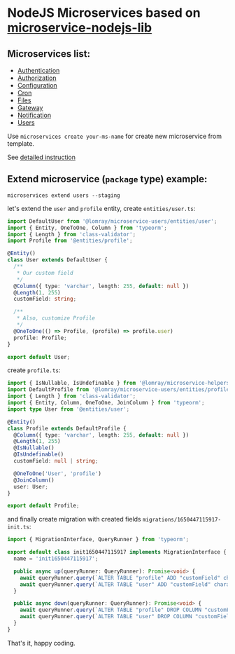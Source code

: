 # NodeJS Microservices based on [microservice-nodejs-lib](https://github.com/Lomray-Software/microservice-nodejs-lib)

## Microservices list:
 - [Authentication](https://github.com/Lomray-Software/microservices/tree/staging/microservices/authentication)
 - [Authorization](https://github.com/Lomray-Software/microservices/tree/staging/microservices/authorization)
 - [Configuration](https://github.com/Lomray-Software/microservices/tree/staging/microservices/configuration)
 - [Cron](https://github.com/Lomray-Software/microservices/tree/staging/microservices/cron)
 - [Files](https://github.com/Lomray-Software/microservices/tree/staging/microservices/files)
 - [Gateway](https://github.com/Lomray-Software/microservices/tree/staging/microservices/gateway)
 - [Notification](https://github.com/Lomray-Software/microservices/tree/staging/microservices/notification)
 - [Users](https://github.com/Lomray-Software/microservices/tree/staging/microservices/users)
 
Use `microservices create your-ms-name` for create new microservice from template.

See [detailed instruction](https://github.com/Lomray-Software/microservices)

## Extend microservice (`package` type) example:
```shell
microservices extend users --staging
```

let's extend the `user` and `profile` entity, create `entities/user.ts`:
```typescript
import DefaultUser from '@lomray/microservice-users/entities/user';
import { Entity, OneToOne, Column } from 'typeorm';
import { Length } from 'class-validator';
import Profile from '@entities/profile';

@Entity()
class User extends DefaultUser {
  /**
   * Our custom field
   */
  @Column({ type: 'varchar', length: 255, default: null })
  @Length(1, 255)
  customField: string;

  /**
   * Also, customize Profile
   */
  @OneToOne(() => Profile, (profile) => profile.user)
  profile: Profile;
}

export default User;
```

create `profile.ts`:
```typescript
import { IsNullable, IsUndefinable } from '@lomray/microservice-helpers';
import DefaultProfile from '@lomray/microservice-users/entities/profile';
import { Length } from 'class-validator';
import { Entity, Column, OneToOne, JoinColumn } from 'typeorm';
import type User from '@entities/user';

@Entity()
class Profile extends DefaultProfile {
  @Column({ type: 'varchar', length: 255, default: null })
  @Length(1, 255)
  @IsNullable()
  @IsUndefinable()
  customField: null | string;

  @OneToOne('User', 'profile')
  @JoinColumn()
  user: User;
}

export default Profile;
```

and finally create migration with created fields `migrations/1650447115917-init.ts`:
```typescript
import { MigrationInterface, QueryRunner } from 'typeorm';

export default class init1650447115917 implements MigrationInterface {
  name = 'init1650447115917';

  public async up(queryRunner: QueryRunner): Promise<void> {
    await queryRunner.query(`ALTER TABLE "profile" ADD "customField" character varying(255)`);
    await queryRunner.query(`ALTER TABLE "user" ADD "customField" character varying(255)`);
  }

  public async down(queryRunner: QueryRunner): Promise<void> {
    await queryRunner.query(`ALTER TABLE "profile" DROP COLUMN "customField"`);
    await queryRunner.query(`ALTER TABLE "user" DROP COLUMN "customField"`);
  }
}
```

That's it, happy coding.
